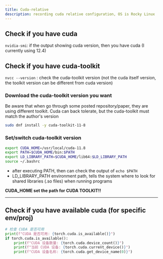 ```yaml
---
title: Cuda-relative
description: recording cuda relative configuration, OS is Rocky Linux
---
```




## Check if you have cuda
`nvidia-smi`: if the output showing cuda version, then you have cuda (I currently using 12.4)

## Check if you have cuda-toolkit
`nvcc --version` : check the cuda-toolkit version (not the cuda itself version, the toolkit version can be different from cuda version)

### Download the cuda-toolkit version you want
Be aware that when go through some posted repository/paper, they are using different toolkit. Cuda can back tolerate, but the cuda-toolkit must match the author's version
```bash
sudo dnf install -y cuda-toolkit-11-8
```
### Set/switch cuda-toolkit version
```bash
export CUDA_HOME=/usr/local/cuda-11.8 
export PATH=$CUDA_HOME/bin:$PATH 
export LD_LIBRARY_PATH=$CUDA_HOME/lib64:$LD_LIBRARY_PATH
source ~/.bashrc 
```
* after executing PATH, then can check the output of `echo $PATH`
* LD_LIBRARY_PATH environment path, tells the system where to look for shared libraries (.so files) when running programs

**CUDA_HOME set the path for CUDA TOOLKIT!!**



---

## Check if you have available cuda (for specific env/proj)

```python
# 检查 CUDA 是否可用
print(f"CUDA 是否可用: {torch.cuda.is_available()}")
if torch.cuda.is_available():
    print(f"CUDA 设备数量: {torch.cuda.device_count()}")
    print(f"当前 CUDA 设备: {torch.cuda.current_device()}")
    print(f"CUDA 设备名称: {torch.cuda.get_device_name(0)}")
```